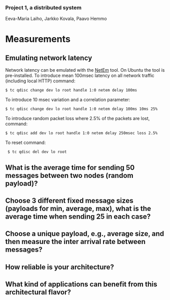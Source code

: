 
### Project 1, a distributed system
Eeva-Maria Laiho, Jarkko Kovala, Paavo Hemmo


# Measurements

## Emulating network latency

Network latency can be emulated with the [NetEm](https://wiki.linuxfoundation.org/networking/netem) tool. On Ubuntu the tool is pre-installed. To introduce mean 100msec latency on all network traffic (including local HTTP) command:

``` $ tc qdisc change dev lo root handle 1:0 netem delay 100ms ```

To introduce 10 msec variation and a correlation parameter:

``` $ tc qdisc change dev lo root handle 1:0 netem delay 100ms 10ms 25% ```

To introduce random packet loss where 2.5% of the packets are lost, command:

``` $ tc qdisc add dev lo root handle 1:0 netem delay 250msec loss 2.5% ```

To reset command:

``` $ tc qdisc del dev lo root```


## What is the average time for sending 50 messages between two nodes (random payload)?

## Choose 3 different fixed message sizes (payloads for min, average, max), what is the average time when sending 25 in each case?

## Choose a unique payload, e.g., average size, and then measure the inter arrival rate between messages?

## How reliable is your architecture? 

## What kind of applications can benefit from this architectural flavor?
